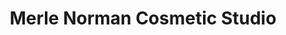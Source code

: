 ---
title: "Merle Norman Cosmetic Studio"
url: /jamestown/merle-norman-cosmetic-studio/
shop: beauty
---